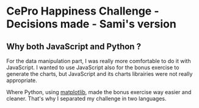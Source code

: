 # CePro Happiness Challenge - Decisions made - Sami's version

## Why both JavaScript and Python ?
For the data manipulation part, I was really more comfortable to do it
with JavaScript.
I wanted to use JavaScript also for the bonus exercise to
generate the charts, but JavaScript and its charts librairies were not really
appropriate.

Where Python, using [matplotlib], made the bonus exercise way easier and
cleaner. That's why I separated my challenge in two languages.



[matplotlib]: https://matplotlib.org/